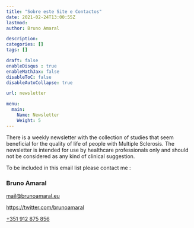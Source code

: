 ```yaml
---
title: "Sobre este Site e Contactos"
date: 2021-02-24T13:00:55Z
lastmod: 
author: Bruno Amaral

description: 
categories: []
tags: []

draft: false
enableDisqus : true
enableMathJax: false
disableToC: false
disableAutoCollapse: true

url: newsletter

menu:
  main:
    Name: Newsletter
    Weight: 5
---
```


There is a weekly newsletter with the collection of studies that seem  beneficial for the quality of life of people with Multiple Sclerosis. The newsletter is intended for use by healthcare professionals only and should not be considered as any kind of clinical suggestion.

To be included in this email list please contact me :

### Bruno Amaral

mail@brunoamaral.eu

https://twitter.com/brunoamaral

[+351 912 875 856](tel:+351912875856)


